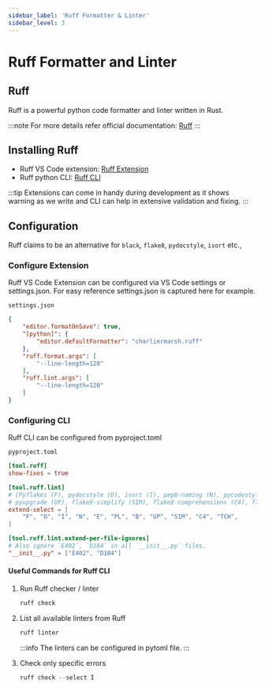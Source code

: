 ```yaml
---
sidebar_label: 'Ruff Formatter & Linter'
sidebar_level: 3
---
```


# Ruff Formatter and Linter

## Ruff

Ruff is a powerful python code formatter and linter written in Rust.

:::note
For more details refer official documentation: [Ruff](https://docs.astral.sh/ruff/)
:::

## Installing Ruff

- Ruff VS Code extension: [Ruff Extension](https://marketplace.visualstudio.com/items?itemName=charliermarsh.ruff)
- Ruff python CLI: [Ruff CLI](https://pypi.org/project/ruff/)

:::tip
Extensions can come in handy during development as it shows warning as we write and CLI can help in extensive
validation and fixing.
:::

## Configuration

Ruff claims to be an alternative for `black`, `flake8`, `pydocstyle`, `isort` etc.,

### Configure Extension

Ruff VS Code Extension can be configured via VS Code settings or settings.json. For easy reference settings.json is
captured here for example.

`settings.json`

```json
{
    "editor.formatOnSave": true,
    "[python]": {
        "editor.defaultFormatter": "charliermarsh.ruff"
    },
    "ruff.format.args": [
        "--line-length=120"
    ],
    "ruff.lint.args": [
        "--line-length=120"
    ]
}
```

### Configuring CLI

Ruff CLI can be configured from pyproject.toml

`pyproject.toml`

```toml
[tool.ruff]
show-fixes = true

[tool.ruff.lint]
# [Pyflakes (F), pydocstyle (D), isort (I), pep8-naming (N), pycodestyle (E/W), Pylint (PL), flake8-bugbear (B),
# pyupgrade (UP), flake8-simplify (SIM), flake8-comprehensions (C4), flake8-type-checking (TCH)]
extend-select = [
    "F", "D", "I", "N", "E", "PL", "B", "UP", "SIM", "C4", "TCH",
]

[tool.ruff.lint.extend-per-file-ignores]
# Also ignore `E402`, `D104` in all `__init__.py` files.
"__init__.py" = ["E402", "D104"]
```

#### Useful Commands for Ruff CLI

1. Run Ruff checker / linter

   ```powershell
   ruff check
   ```

2. List all available linters from Ruff

   ```powershell
   ruff linter  
   ```

   :::info
   The linters can be configured in pytoml file.
   :::

3. Check only specific errors

   ```powershell
   ruff check --select I
   ```
